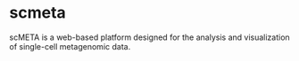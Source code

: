 # scmeta
scMETA is a web-based platform designed for the analysis and visualization of single-cell metagenomic data.
